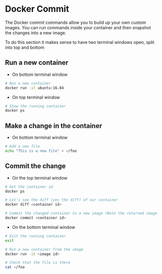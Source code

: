 # Docker Commit

The Docker commit commands allow you to build up your own custom images.
You can run commands inside your container and then snapshot the changes
into a new image.

To do this section it makes sense to have two terminal windows open, split into top and bottom

## Run a new container

* On bottom terminal window
```bash
# Run a new container
docker run -it ubuntu:16.04
```

* On top terminal window
```bash
# Show the running container
docker ps
```

## Make a change in the container

* On bottom terminal window
```bash
# Add a new file
echo "This is a new file" > ~/foo
```

## Commit the change 

* On the top terminal window
```bash
# Get the container id
docker ps

# Let's see the diff (yes the diff) of our container
docker diff <container id>

# Commit the changed container to a new image (Note the returned image id - sha256 hash)
docker commit <container id>
```

* On the bottom terminal window
```bash
# Exit the running container
exit

# Run a new container from the image
docker run -it <image id>

# Check that the file is there
cat ~/foo
```